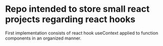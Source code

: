 # Repo intended to store small react projects regarding react hooks

First implementation consists of react hook useContext applied to function components in an organized manner.
